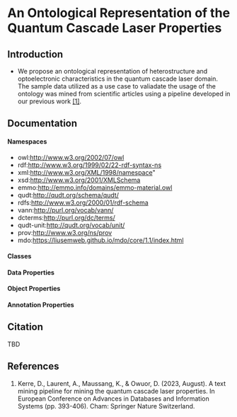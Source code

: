 # An Ontological Representation of the Quantum Cascade Laser Properties
## Introduction
* We propose an ontological representation of heterostructure and optoelectronic characteristics in the quantum cascade laser domain. The sample data utilized as a use case to valiadate the usage of the ontology was mined from scientific articles using a pipeline developed in our previous work [[1]](https://doi.org/10.1007/978-3-031-42941-5_34).
## Documentation
#### Namespaces
* owl:http://www.w3.org/2002/07/owl
* rdf:http://www.w3.org/1999/02/22-rdf-syntax-ns
* xml:http://www.w3.org/XML/1998/namespace"
* xsd:http://www.w3.org/2001/XMLSchema
* emmo:http://emmo.info/domains/emmo-material.owl
* qudt:http://qudt.org/schema/qudt/
* rdfs:http://www.w3.org/2000/01/rdf-schema
* vann:http://purl.org/vocab/vann/
* dcterms:http://purl.org/dc/terms/
* qudt-unit:http://qudt.org/vocab/unit/
* prov:http://www.w3.org/ns/prov
* mdo:https://liusemweb.github.io/mdo/core/1.1/index.html
#### Classes
#### Data Properties
#### Object Properties
#### Annotation Properties
## Citation
TBD
## References
1. Kerre, D., Laurent, A., Maussang, K., & Owuor, D. (2023, August). A text mining pipeline for mining the quantum cascade laser properties. In European Conference on Advances in Databases and Information Systems (pp. 393-406). Cham: Springer Nature Switzerland.
